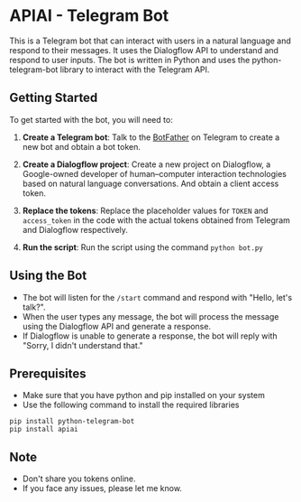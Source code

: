 
# APIAI - Telegram Bot

This is a Telegram bot that can interact with users in a natural language and respond to their messages. It uses the Dialogflow API to understand and respond to user inputs. The bot is written in Python and uses the python-telegram-bot library to interact with the Telegram API. 

## Getting Started

To get started with the bot, you will need to:

1. **Create a Telegram bot**: Talk to the [BotFather](https://t.me/BotFather) on Telegram to create a new bot and obtain a bot token.

2. **Create a Dialogflow project**: Create a new project on Dialogflow, a Google-owned developer of human–computer interaction technologies based on natural language conversations. And obtain a client access token.

3. **Replace the tokens**: Replace the placeholder values for `TOKEN` and `access_token` in the code with the actual tokens obtained from Telegram and Dialogflow respectively.

4. **Run the script**: Run the script using the command `python bot.py`

## Using the Bot

- The bot will listen for the `/start` command and respond with "Hello, let's talk?".
- When the user types any message, the bot will process the message using the Dialogflow API and generate a response.
- If Dialogflow is unable to generate a response, the bot will reply with "Sorry, I didn't understand that."

## Prerequisites

- Make sure that you have python and pip installed on your system
- Use the following command to install the required libraries 
```
pip install python-telegram-bot
pip install apiai
```
## Note

- Don't share you tokens online.
- If you face any issues, please let me know.
